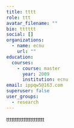 ```yaml
---
title: tttt
role: ttt
avatar_filename: ""
bio: tttttt
social: []
organizations:
  - name: ecnu
    url: ""
education:
  courses:
    - course: master
      year: 2009
      institution: ecnu
email: ippqw5@163.com
superuser: false
user_groups:
  - research
---
```

tttttttttttttttttttttt
